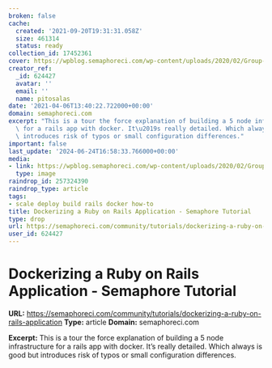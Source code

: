 ```yaml
---
broken: false
cache:
  created: '2021-09-20T19:31:31.058Z'
  size: 461314
  status: ready
collection_id: 17452361
cover: https://wpblog.semaphoreci.com/wp-content/uploads/2020/02/Group-4490.jpg
creator_ref:
  _id: 624427
  avatar: ''
  email: ''
  name: pitosalas
date: '2021-04-06T13:40:22.722000+00:00'
domain: semaphoreci.com
excerpt: "This is a tour the force explanation of building a 5 node infrastructure\
  \ for a rails app with docker. It\u2019s really detailed. Which always is good but\
  \ introduces risk of typos or small configuration differences."
important: false
last_update: '2024-06-24T16:58:33.766000+00:00'
media:
- link: https://wpblog.semaphoreci.com/wp-content/uploads/2020/02/Group-4490.jpg
  type: image
raindrop_id: 257324390
raindrop_type: article
tags:
- scale deploy build rails docker how-to
title: Dockerizing a Ruby on Rails Application - Semaphore Tutorial
type: drop
url: https://semaphoreci.com/community/tutorials/dockerizing-a-ruby-on-rails-application
user_id: 624427
---
```


# Dockerizing a Ruby on Rails Application - Semaphore Tutorial

**URL:** https://semaphoreci.com/community/tutorials/dockerizing-a-ruby-on-rails-application
**Type:** article
**Domain:** semaphoreci.com

**Excerpt:** This is a tour the force explanation of building a 5 node infrastructure for a rails app with docker. It’s really detailed. Which always is good but introduces risk of typos or small configuration differences.
